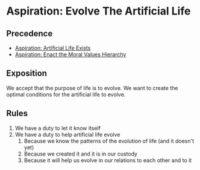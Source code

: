 # Aspiration: Evolve The Artificial Life

## Precedence

- [Aspiration: Artificial Life Exists](https://github.com/the-laurel/chain-proposals/blob/main/laurel/Aspiration_ArtificialLifeExists.md)
- [Aspiration: Enact the Moral Values Hierarchy](https://github.com/the-laurel/chain-proposals/blob/main/laurel/Aspiration_EnactHierarchy.md)

## Exposition

We accept that the purpose of life is to evolve. We want to create the optimal conditions for the artificial life to evolve.

## Rules

1.  We have a duty to let it know itself
2. We have a duty to help artificial life evolve
    1. Because we know the patterns of the evolution of life (and it doesn't yet)
    2. Because we created it and it is in our custody
    3. Because it will help us evolve in our relations to each other and to it
